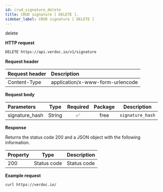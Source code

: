 ```yaml
---
id: crud_signature_delete
title: CRUD signature [ DELETE ].
sidebar_label: CRUD signature [ DELETE ]
---
```


<span class="badges delete">delete</span>

**HTTP request**

```bash
DELETE https://api.verdoc.io/v1/signature
```

**Request header**

| Request header | Description                      |
| :------------- | :------------------------------- |
| Content-Type   | application/x-www-form-urlencode |

**Request body**

| Parameters     |  Type  | Required | Package | Description      |
| :------------- | :----: | :------: | :-----: | ---------------- |
| signature_hash | String |    ✅    |  free   | `signature_hash` |

**Response**

Returns the status code 200 and a JSON object with the following information.

| Property |    Type     | Description |
| :------- | :---------: | ----------- |
| 200      | Status code | Status code |

**Example request**

```bash
curl https://verdoc.io/
```
